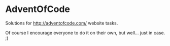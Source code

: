 # AdventOfCode
Solutions for http://adventofcode.com/ website tasks.

Of course I encourage everyone to do it on their own, but well... just in case. ;)
